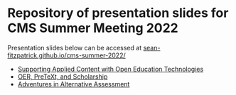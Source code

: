 # Repository of presentation slides for CMS Summer Meeting 2022

Presentation slides below can be accessed at [sean-fitzpatrick.github.io/cms-summer-2022/](https://sean-fitzpatrick.github.io/cms-summer-2022/)

- [Supporting Applied Content with Open Education Technologies](applications/applications.html)
- [OER, PreTeXt, and Scholarship](oer/oer.html)
- [Adventures in Alternative Assessment](ungrading/ungrading.html)
